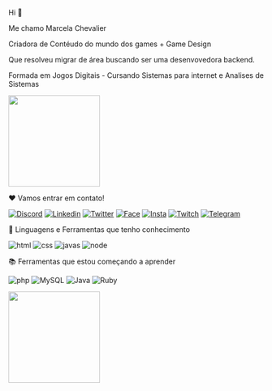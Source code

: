 Hi 🐾

Me chamo Marcela Chevalier

Criadora de Contéudo do mundo dos games + Game Design

Que resolveu migrar de área buscando ser uma desenvovedora backend.

Formada em Jogos Digitais - Cursando Sistemas para internet e Analises de Sistemas


<div>  
  <img height="180em" src="https://github-readme-stats.vercel.app/api?username=MarcelaChevalier&show_icons=true&theme=synthwave"/><br>
  </div>


  
  ❤️ Vamos entrar em contato!
  
  [![Discord](https://img.shields.io/badge/Discord-7289DA?style=for-the-badge&logo=discord&logoColor=white)](https://discord.gg/4hch7Hnefd)
  [![Linkedin](https://img.shields.io/badge/LinkedIn-0077B5?style=for-the-badge&logo=linkedin&logoColor=white)](https://www.linkedin.com/in/marcela-chevalier-437806136/)
  [![Twitter](https://img.shields.io/badge/Twitter-1DA1F2?style=for-the-badge&logo=twitter&logoColor=white)](https://twitter.com/Kristykill)
  [![Face](https://img.shields.io/badge/Facebook-1877F2?style=for-the-badge&logo=facebook&logoColor=white)](https://www.facebook.com/marcelachevalier)
  [![Insta](https://img.shields.io/badge/Instagram-E4405F?style=for-the-badge&logo=instagram&logoColor=white)](https://www.instagram.com/kristykill/)
  [![Twitch](https://img.shields.io/badge/Twitch-9146FF?style=for-the-badge&logo=twitch&logoColor=white)](https://www.twitch.tv/kristykill)
  [![Telegram](https://img.shields.io/badge/Telegram-2CA5E0?style=for-the-badge&logo=telegram&logoColor=white)](https://t.me/kristykill)

  
  🔨 Linguagens e Ferramentas que tenho conhecimento 
  
  ![html](https://img.shields.io/badge/HTML-239120?style=for-the-badge&logo=html5&logoColor=white)
  ![css](https://img.shields.io/badge/CSS-239120?&style=for-the-badge&logo=css3&logoColor=white)
  ![javas](https://img.shields.io/badge/JavaScript-F7DF1E?style=for-the-badge&logo=javascript&logoColor=black)
  ![node](https://img.shields.io/badge/Node.js-43853D?style=for-the-badge&logo=node.js&logoColor=white)
  
  
 📚 Ferramentas que estou começando a aprender
 
 
  ![php](https://img.shields.io/badge/PHP-777BB4?style=for-the-badge&logo=php&logoColor=white)
  ![MySQL](https://img.shields.io/badge/mysql-%2300f.svg?style=for-the-badge&logo=mysql&logoColor=white)
  ![Java](https://img.shields.io/badge/java-%23ED8B00.svg?style=for-the-badge&logo=java&logoColor=white)
  ![Ruby](https://img.shields.io/badge/ruby-%23CC342D.svg?style=for-the-badge&logo=ruby&logoColor=white)
  
  
  <div> <img height="180em" src="https://github-readme-stats.vercel.app/api/top-langs/?username=marcelachevalier&layout=compact&theme=tokyonight"/> </div>
 
 
 
 

